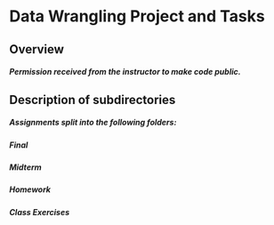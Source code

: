 # Data Wrangling Project and Tasks

## Overview
##### Permission received from the instructor to make code public.

## Description of subdirectories
##### Assignments split into the following folders:
##### Final
##### Midterm
##### Homework
##### Class Exercises
